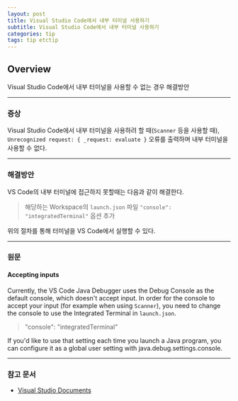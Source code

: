 ```yaml
---
layout: post
title: Visual Studio Code에서 내부 터미널 사용하기
subtitle: Visual Studio Code에서 내부 터미널 사용하기
categories: tip
tags: tip etctip
---
```


## Overview

Visual Studio Code에서 내부 터미널을 사용할 수 없는 경우 해결방안

***

### 증상

Visual Studio Code에서 내부 터미널을 사용하려 할 때(`Scanner` 등을 사용할 때), `Unrecognized request: { _request: evaluate }` 오류를 출력하며 내부 터미널을 사용할 수 없다.

***

### 해결방안

VS Code의 내부 터미널에 접근하지 못할때는 다음과 같이 해결한다.

> 해당하는 Workspace의 `launch.json` 파일 `"console": "integratedTerminal"` 옵션 추가

위의 절차를 통해 터미널을 VS Code에서 실행할 수 있다.

***

### 원문

#### Accepting inputs

Currently, the VS Code Java Debugger uses the Debug Console as the default console, which doesn't accept input. In order for the console to accept your input (for example when using `Scanner`), you need to change the console to use the Integrated Terminal in `launch.json`.

> "console": "integratedTerminal"

If you'd like to use that setting each time you launch a Java program, you can configure it as a global user setting with java.debug.settings.console.

***

### 참고 문서

- [Visual Studio Documents](https://code.visualstudio.com/docs/java/java-debugging#_accepting-inputs)